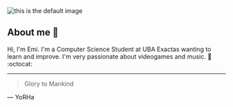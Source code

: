 <picture>
 <source media="(prefers-color-scheme: dark)" srcset="https://cdn.neowin.com/news/images/uploaded/2020/12/1608232185_github_logo_1.jpg">
 <source media="(prefers-color-scheme: light)" srcset="https://cdn.neowin.com/news/images/uploaded/2020/12/1608232185_github_logo_1.jpg">
 <img alt="this is the default image" src="https://cdn.neowin.com/news/images/uploaded/2020/12/1608232185_github_logo_1.jpg">
</picture>


## About me :tea:

Hi, I'm Emi. I'm a Computer Science Student at UBA Exactas wanting to learn and improve. I'm very passionate about videogames and music. :dragon: :octocat:


---
> Glory to Mankind

— YoRHa
